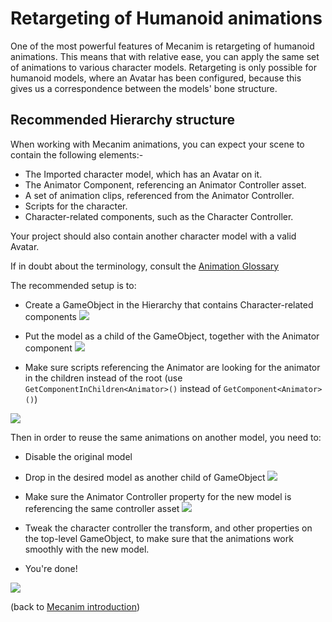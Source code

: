 Retargeting of Humanoid animations
==================================


One of the most powerful features of Mecanim is retargeting of humanoid animations. This means that with relative ease, you can apply the same set of animations to various character models. Retargeting is only possible for humanoid models, where an Avatar has been configured, because this gives us a correspondence between the models' bone structure. 

Recommended Hierarchy structure
-------------------------------


When working with Mecanim animations, you can expect your scene to contain the following elements:-
* The Imported character model, which has an Avatar on it.
* The Animator Component, referencing an Animator Controller asset.
* A set of animation clips, referenced from the Animator Controller.
* Scripts for the character.
* Character-related components, such as the Character Controller.

Your project should also contain another character model with a valid Avatar.

If in doubt about the terminology, consult the [Animation Glossary](animationglossary.html)

The recommended setup is to:
* Create a GameObject in the Hierarchy that contains Character-related components
![](http://docwiki.hq.unity3d.com/uploads/Main/MecanimRetargetingTopLevel.png)  

* Put the model as a child of the GameObject, together with the Animator component
![](http://docwiki.hq.unity3d.com/uploads/Main/MecanimRetargetingModel.png)  

* Make sure scripts referencing the Animator are looking for the animator in the children instead of the root (use `GetComponentInChildren<Animator>()` instead of `GetComponent<Animator>()`)

![](http://docwiki.hq.unity3d.com/uploads/Main/MecanimRetargetingNinjaBlob.png)  

Then in order to reuse the same animations on another model, you need to:
* Disable the original model
* Drop in the desired model as another child of GameObject
![](http://docwiki.hq.unity3d.com/uploads/Main/MecanimRetargetingOtherModel.png)  

* Make sure the Animator Controller property for the new model is referencing the same controller asset
![](http://docwiki.hq.unity3d.com/uploads/Main/MecanimRetargetingOtherModelCorrectController.png)  

* Tweak the character controller the transform, and other properties on the top-level GameObject, to make sure that the animations work smoothly with the new model.
* You're done!

![](http://docwiki.hq.unity3d.com/uploads/Main/MecanimRetargetingManga.png)  

(back to [Mecanim introduction](mecanimanimationsystem.html))
